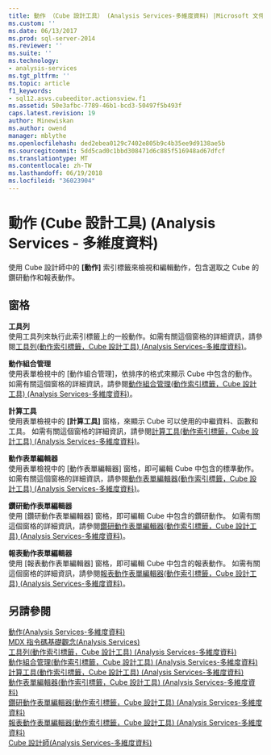 ```yaml
---
title: 動作 （Cube 設計工具） (Analysis Services-多維度資料) |Microsoft 文件
ms.custom: ''
ms.date: 06/13/2017
ms.prod: sql-server-2014
ms.reviewer: ''
ms.suite: ''
ms.technology:
- analysis-services
ms.tgt_pltfrm: ''
ms.topic: article
f1_keywords:
- sql12.asvs.cubeeditor.actionsview.f1
ms.assetid: 50e3afbc-7789-46b1-bcd3-50497f5b493f
caps.latest.revision: 19
author: Minewiskan
ms.author: owend
manager: mblythe
ms.openlocfilehash: ded2ebea0129c7402e805b9c4b35ee9d9138ae5b
ms.sourcegitcommit: 5dd5cad0c1bbd308471d6c885f516948ad67dfcf
ms.translationtype: MT
ms.contentlocale: zh-TW
ms.lasthandoff: 06/19/2018
ms.locfileid: "36023904"
---
```

# <a name="actions-cube-designer-analysis-services---multidimensional-data"></a>動作 (Cube 設計工具) (Analysis Services - 多維度資料)
  使用 Cube 設計師中的 **[動作]** 索引標籤來檢視和編輯動作，包含選取之 Cube 的鑽研動作和報表動作。  
  
## <a name="panes"></a>窗格  
 **工具列**  
 使用工具列來執行此索引標籤上的一般動作。如需有關這個窗格的詳細資訊，請參閱[工具列&#40;動作索引標籤，Cube 設計工具&#41; &#40;Analysis Services-多維度資料&#41;](toolbar-actions-tab-cube-designer-analysis-services-multidimensional-data.md)。  
  
 **動作組合管理**  
 使用表單檢視中的 [動作組合管理]，依排序的格式來顯示 Cube 中包含的動作。 如需有關這個窗格的詳細資訊，請參閱[動作組合管理&#40;動作索引標籤，Cube 設計工具&#41; &#40;Analysis Services-多維度資料&#41;](action-organizer-cube-designer-analysis-services-multidimensional-data.md)。  
  
 **計算工具**  
 使用表單檢視中的 **[計算工具]** 窗格，來顯示 Cube 可以使用的中繼資料、函數和工具。 如需有關這個窗格的詳細資訊，請參閱[計算工具&#40;動作索引標籤，Cube 設計工具&#41; &#40;Analysis Services-多維度資料&#41;](calculation-tools-actions-cube-designer-analysis-services-multidimensional-data.md)。  
  
 **動作表單編輯器**  
 使用表單檢視中的 [動作表單編輯器] 窗格，即可編輯 Cube 中包含的標準動作。 如需有關這個窗格的詳細資訊，請參閱[動作表單編輯器&#40;動作索引標籤，Cube 設計工具&#41; &#40;Analysis Services-多維度資料&#41;](action-form-editor-cube-designer-analysis-services-multidimensional-data.md)。  
  
 **鑽研動作表單編輯器**  
 使用 [鑽研動作表單編輯器] 窗格，即可編輯 Cube 中包含的鑽研動作。 如需有關這個窗格的詳細資訊，請參閱[鑽研動作表單編輯器&#40;動作索引標籤，Cube 設計工具&#41; &#40;Analysis Services-多維度資料&#41;](drillthrough-action-form-editor-cube-designer-analysis-services-multidimensional-data.md)。  
  
 **報表動作表單編輯器**  
 使用 [報表動作表單編輯器] 窗格，即可編輯 Cube 中包含的報表動作。 如需有關這個窗格的詳細資訊，請參閱[報表動作表單編輯器&#40;動作索引標籤，Cube 設計工具&#41; &#40;Analysis Services-多維度資料&#41;](report-action-form-editor-cube-designer-analysis-services-multidimensional-data.md)。  
  
## <a name="see-also"></a>另請參閱  
 [動作&#40;Analysis Services-多維度資料&#41;](multidimensional-models/actions-analysis-services-multidimensional-data.md)   
 [MDX 指令碼基礎觀念&#40;Analysis Services&#41;](multidimensional-models/mdx/mdx-scripting-fundamentals-analysis-services.md)   
 [工具列&#40;動作索引標籤，Cube 設計工具&#41; &#40;Analysis Services-多維度資料&#41;](toolbar-actions-tab-cube-designer-analysis-services-multidimensional-data.md)   
 [動作組合管理&#40;動作索引標籤，Cube 設計工具&#41; &#40;Analysis Services-多維度資料&#41;](action-organizer-cube-designer-analysis-services-multidimensional-data.md)   
 [計算工具&#40;動作索引標籤，Cube 設計工具&#41; &#40;Analysis Services-多維度資料&#41;](calculation-tools-actions-cube-designer-analysis-services-multidimensional-data.md)   
 [動作表單編輯器&#40;動作索引標籤，Cube 設計工具&#41; &#40;Analysis Services-多維度資料&#41;](action-form-editor-cube-designer-analysis-services-multidimensional-data.md)   
 [鑽研動作表單編輯器&#40;動作索引標籤，Cube 設計工具&#41; &#40;Analysis Services-多維度資料&#41;](drillthrough-action-form-editor-cube-designer-analysis-services-multidimensional-data.md)   
 [報表動作表單編輯器&#40;動作索引標籤，Cube 設計工具&#41; &#40;Analysis Services-多維度資料&#41;](report-action-form-editor-cube-designer-analysis-services-multidimensional-data.md)   
 [Cube 設計師&#40;Analysis Services-多維度資料&#41;](cube-designer-analysis-services-multidimensional-data.md)  
  
  